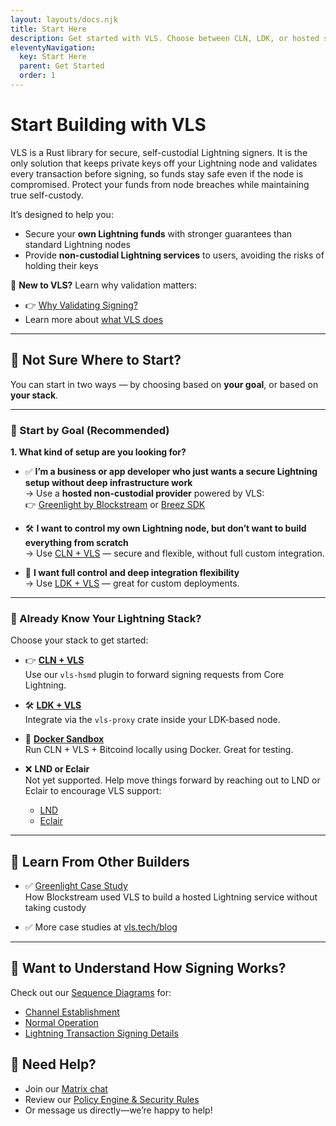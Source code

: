 ```yaml
---
layout: layouts/docs.njk
title: Start Here
description: Get started with VLS. Choose between CLN, LDK, or hosted solutions like Greenlight. Find the right Lightning security setup for your needs.
eleventyNavigation:
  key: Start Here
  parent: Get Started
  order: 1
---
```


# Start Building with VLS

VLS is a Rust library for secure, self-custodial Lightning signers. It is the only solution that keeps private keys off your Lightning node and validates every transaction before signing, so funds stay safe even if the node is compromised. Protect your funds from node breaches while maintaining true self-custody. 

It’s designed to help you:

- Secure your **own Lightning funds** with stronger guarantees than standard Lightning nodes
- Provide **non-custodial Lightning services** to users, avoiding the risks of holding their keys

🧠 **New to VLS?** Learn why validation matters:  
- 👉 [Why Validating Signing?](../overview/why-validating-signing.md)
- Learn more about [what VLS does](../overview/intro.md)

---

## 🧭 Not Sure Where to Start?

You can start in two ways — by choosing based on **your goal**, or based on **your stack**.

---

### 👣 Start by Goal (Recommended)

**1. What kind of setup are you looking for?**

- ✅ **I’m a business or app developer who just wants a secure Lightning setup without deep infrastructure work**  
  → Use a **hosted non-custodial provider** powered by VLS:  
  👉 [Greenlight by Blockstream](https://blockstream.com/lightning/greenlight/) or [Breez SDK](https://breez.technology/)

- 🛠️ **I want to control my own Lightning node, but don’t want to build everything from scratch**  
  → Use [CLN + VLS](./cln-vls.md) — secure and flexible, without full custom integration.

- 🧪 **I want full control and deep integration flexibility**  
  → Use [LDK + VLS](./ldk-vls.md) — great for custom deployments.

---

### 🧠 Already Know Your Lightning Stack?

Choose your stack to get started:

- 👉 **[CLN + VLS](./cln-vls.md)**  
  Use our `vls-hsmd` plugin to forward signing requests from Core Lightning.

- 🛠️ **[LDK + VLS](./ldk-vls.md)**  
  Integrate via the `vls-proxy` crate inside your LDK-based node.

- 🐳 **[Docker Sandbox](./docker.md)**  
  Run CLN + VLS + Bitcoind locally using Docker. Great for testing.

- ❌ **LND or Eclair**  
  Not yet supported. Help move things forward by reaching out to LND or Eclair to encourage VLS support:  
  - [LND](https://lightning.engineering/)  
  - [Eclair](https://acinq.co/)

---

## 🧠 Learn From Other Builders

- ✅ [Greenlight Case Study](https://vls.tech/posts/greenlight-case-study/)  
  How Blockstream used VLS to build a hosted Lightning service without taking custody

- ✅ More case studies at [vls.tech/blog](https://vls.tech/blog/#case-studies)

---

## 👀 Want to Understand How Signing Works?

Check out our [Sequence Diagrams](../seq-diagrams/) for:

- [Channel Establishment](../seq-diagrams/channel-establishment.md)
- [Normal Operation](../seq-diagrams/normal-operation.md)
- [Lightning Transaction Signing Details](../seq-diagrams/transaction-diagrams.md)


## 🤝 Need Help?

- Join our [Matrix chat](https://matrix.to/#/#vls-general:matrix.org)
- Review our [Policy Engine & Security Rules](../security/policy-controls.md)
- Or message us directly—we’re happy to help!
